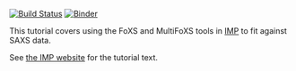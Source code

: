 [![Build Status](https://github.com/salilab/foxs_tutorial/workflows/build/badge.svg?branch=main)](https://github.com/salilab/foxs_tutorial/actions?query=workflow%3Abuild)
[![Binder](https://mybinder.org/badge_logo.svg)](https://mybinder.org/v2/gh/salilab/foxs_tutorial/main?filepath=index.ipynb)

This tutorial covers using the FoXS and MultiFoXS tools in
[IMP](https://integrativemodeling.org/) to fit against SAXS data.

See [the IMP website](https://integrativemodeling.org/tutorials/foxs/)
for the tutorial text.
